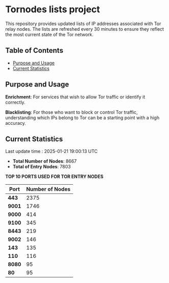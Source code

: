 # Tornodes lists project

This repository provides updated lists of IP addresses associated with Tor relay nodes. The lists are refreshed every 30 minutes to ensure they reflect the most current state of the Tor network.

## Table of Contents

- [Purpose and Usage](#purpose-and-usage)
- [Current Statistics](#current-statistics)


## Purpose and Usage

**Enrichment**: For services that wish to allow Tor traffic or identify it correctly.

**Blacklisting**: For those who want to block or control Tor traffic, understanding which IPs belong to Tor can be a starting point with a high accuracy.

## Current Statistics

Last update time : 2025-01-21 19:00:13 UTC

- **Total Number of Nodes**: 8667
- **Total of Entry Nodes**: 7803

**TOP 10 PORTS USED FOR TOR ENTRY NODES**

| **Port** | **Number of Nodes** |
|------|-----------------|
| **443**   | 2375  |
| **9001**   | 1746  |
| **9000**   | 414  |
| **9100**   | 345  |
| **8443**   | 219  |
| **9002**   | 146  |
| **143**   | 135  |
| **110**   | 116  |
| **8080**   | 95  |
| **80**   | 95  |

